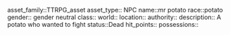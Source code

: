 asset_family::TTRPG_asset
asset_type:: NPC
name::mr potato
race::potato
gender:: gender neutral
class::
world::
location::
authority::
description:: A potato who wanted to fight
status::Dead
hit_points::
possessions::